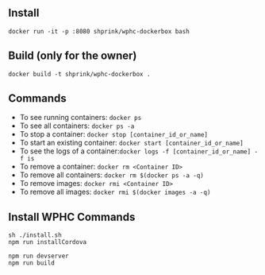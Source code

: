 ## Install

```
docker run -it -p :8080 shprink/wphc-dockerbox bash
```

## Build (only for the owner)

```
docker build -t shprink/wphc-dockerbox .
```

## Commands

* To see running containers: ```docker ps```
* To see all containers: ```docker ps -a```
* To stop a container: ```docker stop [container_id_or_name]```
* To start an existing container: ```docker start [container_id_or_name]```
* To see the logs of a container:```docker logs -f [container_id_or_name] -f is```
* To remove a container: ```docker rm <Container ID>```
* To remove all containers: ```docker rm $(docker ps -a -q)```
* To remove images: ```docker rmi <Container ID>```
* To remove all images: ```docker rmi $(docker images -a -q)```

## Install WPHC Commands

```
sh ./install.sh
npm run installCordova

npm run devserver
npm run build
```
